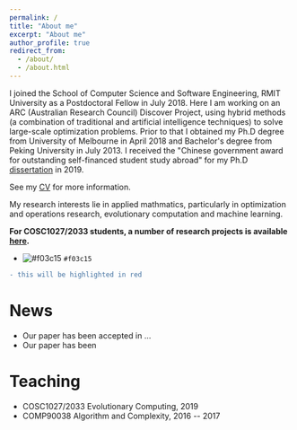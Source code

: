 ```yaml
---
permalink: /
title: "About me"
excerpt: "About me"
author_profile: true
redirect_from: 
  - /about/
  - /about.html
---
```


I joined the School of Computer Science and Software Engineering, RMIT University as a Postdoctoral Fellow in July 2018. Here I am working on an ARC (Australian Research Council) Discover Project, using hybrid methods (a combination of traditional and artificial intelligence techniques) to solve large-scale optimization problems. Prior to that I obtained my Ph.D degree from University of Melbourne in April 2018 and Bachelor's degree from Peking University in July 2013. I received the "Chinese government award for outstanding self-financed student study abroad" for my Ph.D [dissertation](https://yuansuny.github.io/files/PHD_Thesis_Yuan_Sun.pdf) in 2019. 

See my [CV](https://yuansuny.github.io/files/YUANSUN_CV.pdf) for more information.


My research interests lie in applied mathmatics, particularly in optimization and operations research, evolutionary computation and machine learning. <br/>

 

__For COSC1027/2033 students, a number of research projects is available [here](https://yuansuny.github.io/projects).__

- ![#f03c15](https://placehold.it/15/f03c15/000000?text=+) `#f03c15`

```diff
- this will be highlighted in red
```


News
======
* Our paper has been accepted in ... 
* Our paper has been 


Teaching 
======
* COSC1027/2033 Evolutionary Computing, 2019
* COMP90038 Algorithm and Complexity, 2016 -- 2017






